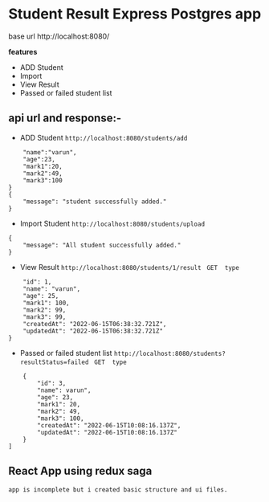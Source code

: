 # Student Result Express Postgres app
base url http://localhost:8080/

**features**
- ADD Student
- Import
-  View Result
- Passed or failed student list


## api url and response:-

- ADD Student
``` http://localhost:8080/students/add ```
```{
	"name":"varun",
	"age":23,
	"mark1":20,
	"mark2":49,
	"mark3":100
}
{
    "message": "student successfully added."
}
```
- Import Student
```http://localhost:8080/students/upload```
``` upload file using form data
{
    "message": "All student successfully added."
}
```
- View Result
```http://localhost:8080/students/1/result```
``` GET  type```
```{
    "id": 1,
    "name": "varun",
    "age": 25,
    "mark1": 100,
    "mark2": 99,
    "mark3": 99,
    "createdAt": "2022-06-15T06:38:32.721Z",
    "updatedAt": "2022-06-15T06:38:32.721Z"
}
```
- Passed or failed student list
```http://localhost:8080/students?resultStatus=failed```
``` GET  type```
```[
    {
        "id": 3,
        "name": varun",
        "age": 23,
        "mark1": 20,
        "mark2": 49,
        "mark3": 100,
        "createdAt": "2022-06-15T10:08:16.137Z",
        "updatedAt": "2022-06-15T10:08:16.137Z"
    }
]
```

## React App using redux saga

```app is incomplete but i created basic structure and ui files.```

